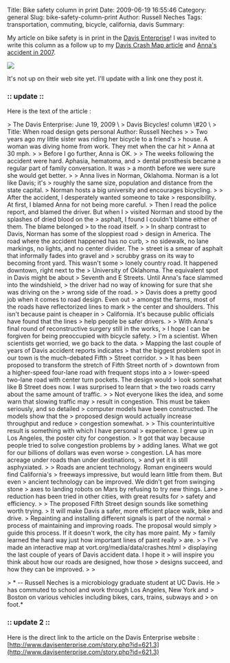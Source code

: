 Title: Bike safety column in print
Date: 2009-06-19 16:55:46
Category: general
Slug: bike-safety-column-print
Author: Russell Neches
Tags: transportation, commuting, bicycle, california, davis
Summary: 


My article on bike safety is in print in the [Davis
Enterprise](http://www.davisenterprise.com/)! I was invited to write
this column as a follow up to my [Davis Crash Map
article](http://vort.org/2009/04/29/davis-crash-map/) and [Anna's
accident in 2007](http://vort.org/2007/10/31/protect-your-noodle/).

![](http://vort.org/media/images/road_design_article.jpg)

It's not up on their web site yet. I'll update with a link one they post
it.

### :: update ::

Here is the text of the article :

<p>
> The Davis Enterprise: June 19, 2009 \
>  Davis Bicycles! column \#20 \
>  Title: When road design gets personal Author: Russell Neches
>
> Two years ago my little sister was riding her bicycle to a friend's
> house. A woman was diving home from work. They met when the car hit
> Anna at 30 mph.
>
> Before I go further, Anna is OK.
>
> The weeks following the accident were hard. Aphasia, hematoma, and
> dental prosthesis became a regular part of family conversation. It was
> a month before we were sure she would get better.
>
> Anna lives in Norman, Oklahoma. Norman is a lot like Davis; it's
> roughly the same size, population and distance from the state capital.
> Norman hosts a big university and encourages bicycling.
>
> After the accident, I desperately wanted someone to take
> responsibility. At first, I blamed Anna for not being more careful.
> Then I read the police report, and blamed the driver. But when I
> visited Norman and stood by the splashes of dried blood on the
> asphalt, I found I couldn't blame either of them. The blame belonged
> to the road itself.
>
> In sharp contrast to Davis, Norman has some of the sloppiest road
> design in America. The road where the accident happened has no curb,
> no sidewalk, no lane markings, no lights, and no center divider. The
> street is a smear of asphalt that informally fades into gravel and
> scrubby grass on its way to becoming front yard. This wasn't some
> lonely country road. It happened downtown, right next to the
> University of Oklahoma. The equivalent spot in Davis might be about
> Seventh and E Streets. Until Anna's face slammed into the windshield,
> the driver had no way of knowing for sure that she was driving on the
> wrong side of the road.
>
> Davis does a pretty good job when it comes to road design. Even out
> amongst the farms, most of the roads have reflectorized lines to mark
> the center and shoulders. This isn't because paint is cheaper in
> California. It's because public officials have found that the lines
> help people be safer drivers.
>
> With Anna's final round of reconstructive surgery still in the works,
> I hope I can be forgiven for being preoccupied with bicycle safety.
> I'm a scientist. When scientists get worried, we go back to the data.
> Mapping the last couple of years of Davis accident reports indicates
> that the biggest problem spot in our town is the much-debated Fifth
> Street corridor.
>
> It has been proposed to transform the stretch of Fifth Street north of
> downtown from a higher-speed four-lane road with frequent stops into a
> lower-speed two-lane road with center turn pockets. The design would
> look somewhat like B Street does now. I was surprised to learn that
> the two roads carry about the same amount of traffic.
>
> Not everyone likes the idea, and some warn that slowing traffic may
> result in congestion. This must be taken seriously, and so detailed
> computer models have been constructed. The models show that the
> proposed design would actually increase throughput and reduce
> congestion somewhat.
>
> This counterintuitive result is something with which I have personal
> experience. I grew up in Los Angeles, the poster city for congestion.
> It got that way because people tried to solve congestion problems by
> adding lanes. What we got for our billions of dollars was even worse
> congestion. LA has more acreage under roads than under destinations,
> and yet it is still asphyxiated.
>
> Roads are ancient technology. Roman engineers would find California's
> freeways impressive, but would learn little from them. But even
> ancient technology can be improved. We didn't get from swinging stone
> axes to landing robots on Mars by refusing to try new things. Lane
> reduction has been tried in other cities, with great results for
> safety and efficiency.
>
> The proposed Fifth Street design sounds like something worth trying.
> It will make Davis a safer, more efficient place walk, bike and drive.
> Repainting and installing different signals is part of the normal
> process of maintaining and improving roads. The proposal would simply
> guide this process. If it doesn't work, the city has more paint. My
> family learned the hard way just how important lines of paint really
> are.
>
> I've made an interactive map at vort.org/media/data/crashes.html
> displaying the last couple of years of Davis accident data. I hope it
> will inspire you think about how our roads are designed, how those
> designs succeed, and how they can be improved.
>
> <p>
> * -- Russell Neches is a microbiology graduate student at UC Davis. He
> has commuted to school and work through Los Angeles, New York and
> Boston on various vehicles including bikes, cars, trains, subways and
> on foot.*

### :: update 2 ::

Here is the direct link to the article on the Davis Enterprise website :
[http://www.davisenterprise.com/story.php?id=621.3](http://www.davisenterprise.com/story.php?id=621.3)
